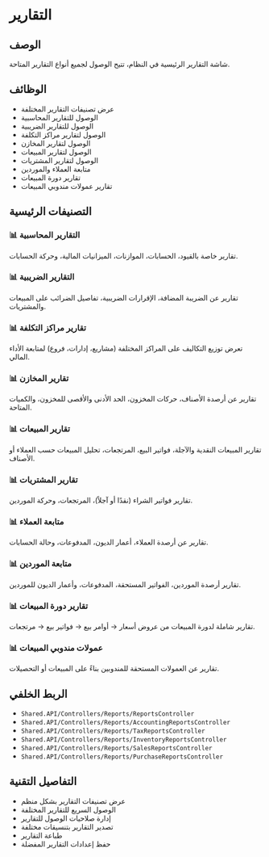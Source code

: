# التقارير

## الوصف
شاشة التقارير الرئيسية في النظام، تتيح الوصول لجميع أنواع التقارير المتاحة.

## الوظائف
- عرض تصنيفات التقارير المختلفة
- الوصول للتقارير المحاسبية
- الوصول للتقارير الضريبية
- الوصول لتقارير مراكز التكلفة
- الوصول لتقارير المخازن
- الوصول لتقارير المبيعات
- الوصول لتقارير المشتريات
- متابعة العملاء والموردين
- تقارير دورة المبيعات
- تقارير عمولات مندوبي المبيعات

## التصنيفات الرئيسية

### 📊 **التقارير المحاسبية**
تقارير خاصة بالقيود، الحسابات، الموازنات، الميزانيات المالية، وحركة الحسابات.

### 📊 **التقارير الضريبية**
تقارير عن الضريبة المضافة، الإقرارات الضريبية، تفاصيل الضرائب على المبيعات والمشتريات.

### 📊 **تقارير مراكز التكلفة**
تعرض توزيع التكاليف على المراكز المختلفة (مشاريع، إدارات، فروع) لمتابعة الأداء المالي.

### 📊 **تقارير المخازن**
تقارير عن أرصدة الأصناف، حركات المخزون، الحد الأدنى والأقصى للمخزون، والكميات المتاحة.

### 📊 **تقارير المبيعات**
تقارير المبيعات النقدية والآجلة، فواتير البيع، المرتجعات، تحليل المبيعات حسب العملاء أو الأصناف.

### 📊 **تقارير المشتريات**
تقارير فواتير الشراء (نقدًا أو آجلاً)، المرتجعات، وحركة الموردين.

### 📊 **متابعة العملاء**
تقارير عن أرصدة العملاء، أعمار الديون، المدفوعات، وحالة الحسابات.

### 📊 **متابعة الموردين**
تقارير أرصدة الموردين، الفواتير المستحقة، المدفوعات، وأعمار الديون للموردين.

### 📊 **تقارير دورة المبيعات**
تقارير شاملة لدورة المبيعات من عروض أسعار → أوامر بيع → فواتير بيع → مرتجعات.

### 📊 **عمولات مندوبي المبيعات**
تقارير عن العمولات المستحقة للمندوبين بناءً على المبيعات أو التحصيلات.

## الربط الخلفي
- `Shared.API/Controllers/Reports/ReportsController`
- `Shared.API/Controllers/Reports/AccountingReportsController`
- `Shared.API/Controllers/Reports/TaxReportsController`
- `Shared.API/Controllers/Reports/InventoryReportsController`
- `Shared.API/Controllers/Reports/SalesReportsController`
- `Shared.API/Controllers/Reports/PurchaseReportsController`

## التفاصيل التقنية
- عرض تصنيفات التقارير بشكل منظم
- الوصول السريع للتقارير المختلفة
- إدارة صلاحيات الوصول للتقارير
- تصدير التقارير بتنسيقات مختلفة
- طباعة التقارير
- حفظ إعدادات التقارير المفضلة
